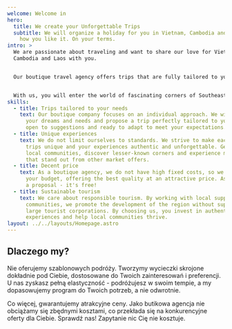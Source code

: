 ```yaml
---
welcome: Welcome in
hero:
  title: We create your Unforgettable Trips
  subtitle: We will organize a holiday for you in Vietnam, Cambodia and Laos. Just
    how you like it. On your terms.
intro: >
  We are passionate about traveling and want to share our love for Vietnam,
  Cambodia and Laos with you.


  Our boutique travel agency offers trips that are fully tailored to your needs, exceeding the standards of what is available in mass travel agencies.


  With us, you will enter the world of fascinating corners of Southeast Asia, where you will experience true local culture and experience unforgettable adventures.
skills:
  - title: Trips tailored to your needs
    text: Our boutique company focuses on an individual approach. We will listen to
      your dreams and needs and propose a trip perfectly tailored to you. We are
      open to suggestions and ready to adapt to meet your expectations.
  - title: Unique experiences
    text: We do not limit ourselves to standards. We strive to make each of our
      trips unique and your experiences authentic and unforgettable. Get to know
      local communities, discover lesser-known corners and experience moments
      that stand out from other market offers.
  - title: Decent price
    text: As a boutique agency, we do not have high fixed costs, so we can adapt to
      your budget, offering the best quality at an attractive price. Ask us for
      a proposal - it's free!
  - title: Sustainable tourism
    text: We care about responsible tourism. By working with local suppliers and
      communities, we promote the development of the region without supporting
      large tourist corporations. By choosing us, you invest in authentic
      experiences and help local communities thrive.
layout: ../../layouts/Homepage.astro
---
```

## Dlaczego my?

Nie oferujemy szablonowych podróży. Tworzymy wycieczki skrojone dokładnie pod Ciebie, dostosowane do Twoich zainteresowań i preferencji. U nas zyskasz pełną elastyczność - podróżujesz w swoim tempie, a my dopasowujemy program do Twoich potrzeb, a nie odwrotnie.

Co więcej, gwarantujemy atrakcyjne ceny. Jako butikowa agencja nie obciążamy się zbędnymi kosztami, co przekłada się na konkurencyjne oferty dla Ciebie. Sprawdź nas! Zapytanie nic Cię nie kosztuje.